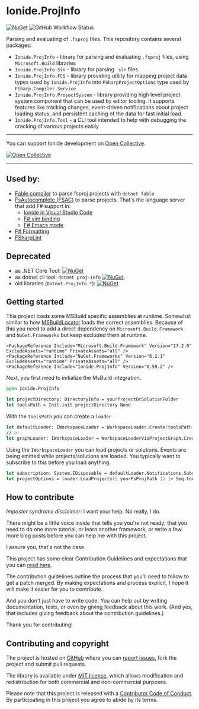 # Ionide.ProjInfo

[![NuGet](https://img.shields.io/nuget/v/Ionide.ProjInfo.svg)](https://www.nuget.org/packages/Ionide.ProjInfo/) ![GitHub Workflow Status](https://img.shields.io/github/workflow/status/Ionide/dotnet-proj-info/Build?style=flat-square)

Parsing and evaluating of `.fsproj` files. This repository contains several packages:
* `Ionide.ProjInfo` - library for parsing and evaluating `.fsproj` files, using `Microsoft.Build` libraries
* `Ionide.ProjInfo.Sln` - library for parsing `.sln` files
* `Ionide.ProjInfo.FCS` - library providing utility for mapping project data types used by `Ionide.ProjInfo` into `FSharpProjectOptions` type used by `FSharp.Compiler.Service`
* `Ionide.ProjInfo.ProjectSystem` - library providing high level project system component that can be used by editor tooling. It supports features like tracking changes, event-driven notifications about project loading status, and persistent caching of the data for fast initial load.
* `Ionide.ProjInfo.Tool` - a CLI tool intended to help with debugging the cracking of various projects easily

---
You can support Ionide development on [Open Collective](https://opencollective.com/ionide).

[![Open Collective](https://opencollective.com/ionide/donate/button.png?color=blue)](https://opencollective.com/ionide)

---

## Used by:

- [Fable compiler](https://github.com/fable-compiler/fable) to parse fsproj projects with `dotnet fable`
- [FsAutocomplete (FSAC)](https://github.com/fsharp/FsAutoComplete/) to parse projects. That's the language server that add F# support in:
  - [Ionide in Visual Studio Code](https://github.com/ionide/ionide-vscode-fsharp)
  - [F# vim binding](https://github.com/fsharp/vim-fsharp)
  - [F# Emacs mode](https://github.com/fsharp/emacs-fsharp-mode)
- [F# Formatting](https://github.com/fsprojects/FSharp.Formatting)
- [FSharpLint](https://github.com/fsprojects/FSharpLint)

## Deprecated

- as .NET Core Tool: [![NuGet](https://img.shields.io/nuget/v/dotnet-proj.svg)](https://www.nuget.org/packages/dotnet-proj/)
- as dotnet cli tool: `dotnet proj-info` [![NuGet](https://img.shields.io/nuget/v/dotnet-proj-info.svg)](https://www.nuget.org/packages/dotnet-proj-info).
- old libraries (`Dotnet.ProjInfo.*`): [![NuGet](https://img.shields.io/nuget/v/Dotnet.ProjInfo.svg)](https://www.nuget.org/packages/Dotnet.ProjInfo/)

## Getting started

This project loads some MSBuild specific assemblies at runtime. Somewhat similar to how [MSBuildLocator](https://github.com/microsoft/MSBuildLocator) loads the correct assemblies.
Because of this you need to add a direct dependency on `Microsoft.Build.Framework` and `NuGet.Frameworks` but keep excluded them at runtime.

```
<PackageReference Include="Microsoft.Build.Framework" Version="17.2.0" ExcludeAssets="runtime" PrivateAssets="all" />
<PackageReference Include="NuGet.Frameworks" Version="6.2.1" ExcludeAssets="runtime" PrivateAssets="all" />
<PackageReference Include="Ionide.ProjInfo" Version="0.59.2" />
```

Next, you first need to initialize the MsBuild integration.

```fsharp
open Ionide.ProjInfo

let projectDirectory: DirectoryInfo = yourProjectOrSolutionFolder
let toolsPath = Init.init projectDirectory None
```

With the `toolsPath` you can create a `loader`

```fsharp
let defaultLoader: IWorkspaceLoader = WorkspaceLoader.Create(toolsPath, [])
// or
let graphLoader: IWorkspaceLoader = WorkspaceLoaderViaProjectGraph.Create(toolsPath, [])
```

Using the `IWorkspaceLoader` you can load projects or solutions.
Events are being emitted while projects/solutions are loaded.
You typically want to subscribe to this before you load anything.

```fsharp
let subscription: System.IDisposable = defaultLoader.Notifications.Subscribe(fun msg -> printfn "%A" msg)
let projectOptions = loader.LoadProjects([ yourFsProjPath ]) |> Seq.toArray
```

## How to contribute

*Imposter syndrome disclaimer*: I want your help. No really, I do.

There might be a little voice inside that tells you you're not ready; that you need to do one more tutorial, or learn another framework, or write a few more blog posts before you can help me with this project.

I assure you, that's not the case.

This project has some clear Contribution Guidelines and expectations that you can [read here](https://github.com/ionide/dotnet-proj-info/blob/main/CONTRIBUTING.md).

The contribution guidelines outline the process that you'll need to follow to get a patch merged. By making expectations and process explicit, I hope it will make it easier for you to contribute.

And you don't just have to write code. You can help out by writing documentation, tests, or even by giving feedback about this work. (And yes, that includes giving feedback about the contribution guidelines.)

Thank you for contributing!


## Contributing and copyright

The project is hosted on [GitHub](https://github.com/ionide/dotnet-proj-info) where you can [report issues](https://github.com/ionide/dotnet-proj-info/issues), fork
the project and submit pull requests.

The library is available under [MIT license](https://github.com/ionide/dotnet-proj-info/blob/master/LICENSE.md), which allows modification and redistribution for both commercial and non-commercial purposes.

Please note that this project is released with a [Contributor Code of Conduct](CODE_OF_CONDUCT.md). By participating in this project you agree to abide by its terms.
